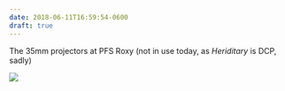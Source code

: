 ```yaml
---
date: 2018-06-11T16:59:54-0600
draft: true
---
```




The 35mm projectors at PFS Roxy (not in use today, as _Heriditary_ is DCP, sadly)

![](/images/2018/53fbcd1ef3.jpg)



